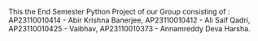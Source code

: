 This the End Semester Python Project of our Group consisting of :
AP23110010414 - Abir Krishna Banerjee,
AP23110010412 - Ali Saif Qadri,
AP23110010425 - Vaibhav,
AP23110010373 - Annamreddy Deva Harsha.
